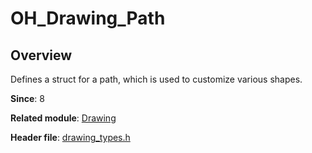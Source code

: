 # OH_Drawing_Path

## Overview

Defines a struct for a path, which is used to customize various shapes.

**Since**: 8

**Related module**: [Drawing](capi-drawing.md)

**Header file**: [drawing_types.h](capi-drawing-types-h.md)
